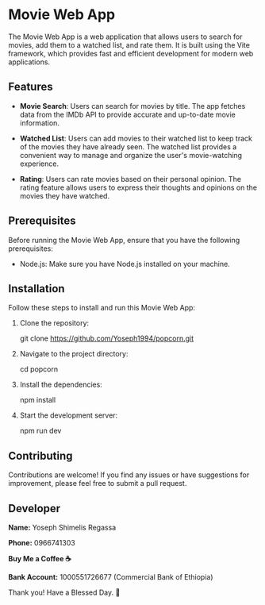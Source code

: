 # Movie Web App

The Movie Web App is a web application that allows users to search for movies, add them to a watched list, and rate them. It is built using the Vite framework, which provides fast and efficient development for modern web applications.

## Features

- **Movie Search**: Users can search for movies by title. The app fetches data from the IMDb API to provide accurate and up-to-date movie information.

- **Watched List**: Users can add movies to their watched list to keep track of the movies they have already seen. The watched list provides a convenient way to manage and organize the user's movie-watching experience.

- **Rating**: Users can rate movies based on their personal opinion. The rating feature allows users to express their thoughts and opinions on the movies they have watched.

## Prerequisites

Before running the Movie Web App, ensure that you have the following prerequisites:

- Node.js: Make sure you have Node.js installed on your machine.

## Installation

Follow these steps to install and run this Movie Web App:

1. Clone the repository:

   git clone https://github.com/Yoseph1994/popcorn.git

2. Navigate to the project directory:
    
    cd popcorn

3. Install the dependencies:
 
    npm install

4. Start the development server:

   npm run dev

## Contributing
Contributions are welcome! If you find any issues or have suggestions for improvement, please feel free to submit a pull request.

## Developer
**Name:** Yoseph Shimelis Regassa

**Phone:** 0966741303

**Buy Me a Coffee ☕**

**Bank Account:** 1000551726677 (Commercial Bank of Ethiopia)

Thank you! Have a Blessed Day. 👋

